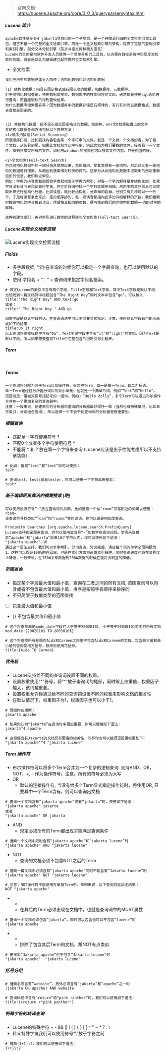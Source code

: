 > 官网文档: https://lucene.apache.org/core/3_0_3/queryparsersyntax.html

##### Lucene 简介

```
apache软件基金会4 jakarta项目组的一个子项目，是一个开放源代码的全文检索引擎工具包，但它不是一个完整的全文检索引擎，而是一个全文检索引擎的架构，提供了完整的查询引擎和索引引擎，部分文本分析引擎（英文与德文两种西方语言）
Lucene的目的是为软件开发人员提供一个简单易用的工具包，以方便在目标系统中实现全文检索的功能，或者是以此为基础建立起完整的全文检索引擎。
```

- 全文检索

```
我们应用中的数据总体分为两种：结构化数据和非结构化数据

(1) 结构化数据：指具有固定格式或有限长度的数据，如数据库，元数据等。
对于结构化数据查询，使用数据库搜索，数据库中的搜索很容易实现，通常都是使用sql语句进行查询，而且能很快的得到查询结果。
为什么数据库搜索很容易？因为数据库中的数据存储是有规律的，有行有列而且数据格式、数据长度都是固定的。


(2) 非结构化数据：指不定长或无固定格式的数据，如邮件，word文档等磁盘上的文件
非结构化数据查询方法包括以下两种方法：
<1>顺序扫描法(Serial Scanning)
所谓顺序扫描，比如要找内容包含某一个字符串的文件，就是一个文档一个文档的看，对于每一个文档，从头看到尾，如果此文档包含此字符串，则此文档为我们要找的文件，接着看下一个文件，直到扫描完所有的文件。如利用windows的搜索也可以搜索文件内容，只是相当的慢。

<2>全文检索(Full-text Search)
将非结构化数据中的一部分信息提取出来，重新组织，使其变得有一定结构，然后对此有一定结构的数据进行搜索，从而达到搜索相对较快的目的。这部分从非结构化数据中提取出的然后重新组织的信息，我们称之索引。
例如：字典的拼音表和部首检字表就相当于字典的索引，对每一个字的解释是非结构化的，如果字典没有音节表和部首检字表，在茫茫辞海中找一个字只能顺序扫描。然而字的某些信息可以提取出来进行结构化处理，比如读音，就比较结构化，分声母和韵母，分别只有几种可以一一列举，于是将读音拿出来按一定的顺序排列，每一项读音都指向此字的详细解释的页数。我们搜索时按结构化的拼音搜到读音，然后按其指向的页数，便可找到我们的非结构化数据——也即对字的解释。

这种先建立索引，再对索引进行搜索的过程就叫全文检索(Full-text Search)。
```

##### Lucene实现全文检索流程

![Lucene实现全文检索流程](./Lucene实现全文检索流程.png)

##### Fields

- 多字段数据, 当你在查询的时候你可以指定一个字段查询，也可以使用默认的字段。
- 使用 字段名 + “：” + 查询词来指定字段名搜索。

```
# 假定Lucene的索引中含有两个字段，Title字段和Text字段，其中Text字段是默认字段，当想找到一篇文档其中标题包含“The Right Way”同时文本中包含“go”，可以输入：
title:"The Right Way" AND text:go 
或者：
title:" The Right Way " AND go 

如果字段是默认字段的话，在查询语法中可以不需要显式指定。注意，使用默认字段有可能会造成如下的结果：
title:Do it right 
以上查询将查找标题中含有“Do”，Text字段字段中含有“it”和“right”的文档，因为Text是默认字段，所以如果想要查找Title中完整包含的很用引号引起来。
```



##### Term

```


```



##### Terms

```
一个查询将分解为若干Term以及操作符，有两种Term，其一是单一Term，其二为短语。
单一Term是经过分析器分词后的最小单元，他就是一个简单的词，例如“Test”和“Hello”。
短语则是一组被双引号括起来的一组词，例如：“Hello dolly”，多个Term可以通过布尔操作合并在一个更加复杂的查询器中。
注意：一般来说，创建索引的分析器和查询的分析器最好保持一致（当然也有特殊情况，比如单字索引，分词组合查询），所以选择一个不会干扰查询词的分析器是很重要的。
```





##### 模糊查询

- 匹配单一字符使用符号 ?
- 匹配0个或者多个字符使用符号 *
- 不能将 * 和 ? 放在第一个字符来查询 (Lucene应该是出于性能考虑所以不支持该功能）

```
# 比如：搜索“test”和“text”你可以使用：
te?t 

# 查询test，tests或者tester，你可以使用一下字符串来搜索：
test*
```

##### 基于编辑距离算法的模糊搜索 (略)

```
可以使用波浪符号“~”放在查询词的后面，比如搜索一个与“roam”拼写相近的词可以使用：
roam~ 
该查询将寻找类似“foam”和“roams”等的词语。也可以说是相似度查询。

Proximity Searches [org.apache.lucene.search.PrefixQuery]
Lucene支持指定距离查询，你可以使用波浪号“~”加数字在查询词后。举例来说搜索“apache”和“jakarta”距离10个字符以内，你可以使用如下语法：
"jakarta apache"~10 
通过这个语法支持，我们可以单字索引，分词查询，分词完后，满足每个词的单字必须间距为1。这样可以保证100%的召回率，但是在索引方面将造成索引臃肿，同时查询速度也将在某程度上降低，一般来说，在150W文章数据到200W数据的时候性能将会明显的降低。

```

##### 范围查询

- 指定某个字段最大值和最小值，查询在二者之间的所有文档, 范围查询可以包含或者不包含最大值和最小值，排序是按照字典顺序来排序的
- 不只局限于数值类型的范围查找
- [ ] 包含最大值和最小值
- {} 不包含最大值和最小值

```
# 这个将查找满足mode_date字段在大于等于20020101，小于等于20030101范围的所有文档
mod_date:[20020101 TO 20030101] 

# 这个将查找所有标题在Aida和Carmen之间但不包含Aida和Carmen的文档。包含最大值和最小值的查询使用方括号，排除则使用花括号。
title:{Aida TO Carmen} 
```

##### 优先级

- Lucene支持给不同的查询词设置不同的权重。
- 设置权重使用“^”符号，将“^”放于查询词的尾部，同时跟上权重值，权重因子越大，该词越重要。
- 设置权重允许你通过给不同的查询词设置不同的权重来影响文档的相关性
- 在默认情况下，权重因子为1，权重因子也可以小于1。

```
# 假如你在搜索：
jakarta apache 

# 如果你认为“jakarta”在查询时中更加重要，你可以使用如下语法：
jakarta^4 apache 

# 这将使含有Jakarta的文档具有更高的相关性，同样你也可以给短语设置权重如下：
"jakarta apache"^4 "jakarta lucene" 
```

##### Term 操作符

- 布尔操作符可以将多个Term合并为一个复杂的逻辑查询. 支持AND，OR，NOT，+, - 作为操作符号。注意，所有的符号必须为大写
- OR
  - 默认的连接操作符, 当没有给多个Term显式指定操作符时，将使用OR, 只要其中一个Term含有，则可以查询出文档

```
# 查询一个文档含有“jakarta apache”或者“jakarta”时，使用如下语法：
"jakarta apache" jakarta 
或者
"jakarta apache" OR jakarta 
```

- AND
  - 规定必须所有的Term都出现才能满足查询条件

```
# 搜索一个文档中同时含有“jakarta apache”和“jakarta lucene”时
"jakarta apache" AND "jakarta lucene" 
```

- NOT
  - 查询的文档必须不包含NOT之后的Term

```
# 搜索一篇文档中必须含有“jakarta apache”同时不能含有“Jakarta lucene”时
"jakarta apache" NOT "jakarta lucene" 

# 注意：NOT操作符不能使用在单独Term中，举例来说，以下查询将返回无结果：
NOT "jakarta apache" 
```

- +
  - 在其后的Term必须出现在文档中，也就是查询词中的MUST属性

```
# 查询一个文档必须包含“jakarta”，同时可以包含也可以不包含“lucene”时
+jakarta apache 
```

- -
  - 排除了包含其后Term的文档，跟NOT有点类似

```
# 要搜索“Jakarta apache”但不包含“Jakarta lucene”时
"jakarta apache" -"jakarta lucene" 
```

##### 括号分组

```
# 搜索必须含有“website”，另外必须含有“jakarta”和“apache”之一时
(jakarta OR apache) AND website 

# 查询标题中含有“return”和“pink ranther”时，我们可以使用如下语法：
title:(+return +"pink panther") 
```

##### 特殊字符的转译查询

- Lucene的特殊字符 + - && || ! ( ) { } [ ] ^ " ~ * ? : \
- 转义特殊字符我们可以使用符号“\”放于字符之前

```
# 搜索(1+1):2，我们可以使用如下语法：
1\+1\:2
```

